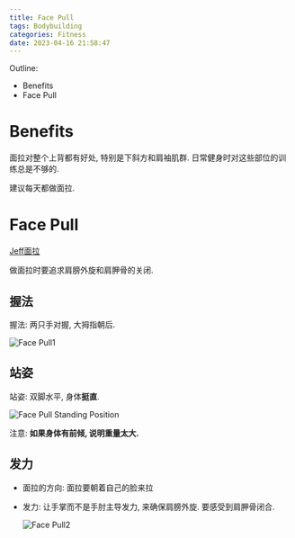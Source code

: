 ```yaml
---
title: Face Pull
tags: Bodybuilding
categories: Fitness
date: 2023-04-16 21:58:47
---
```



Outline:

* Benefits
* Face Pull

<!--more-->

# Benefits

面拉对整个上背都有好处, 特别是下斜方和肩袖肌群. 日常健身时对这些部位的训练总是不够的.

建议每天都做面拉.

# Face Pull

[Jeff面拉](https://www.bilibili.com/video/BV1r4411L7yD/?spm_id_from=333.337.search-card.all.click&vd_source=f293ba57058847ba700ac500c350b997)

做面拉时要追求肩膀外旋和肩胛骨的关闭.

## 握法

握法: 两只手对握, 大拇指朝后.

![Face Pull1](https://seec2-lyk.oss-cn-shanghai.aliyuncs.com/Hexo/Bodybuilding/Face%20Pull/Face%20Pull1.png)

## 站姿

站姿: 双脚水平, 身体**挺直**. 

![Face Pull Standing Position](https://seec2-lyk.oss-cn-shanghai.aliyuncs.com/Hexo/Bodybuilding/Face%20Pull/Face%20Pull%20Standing%20Position.png)



注意: **如果身体有前倾, 说明重量太大.**

## 发力

* 面拉的方向: 面拉要朝着自己的脸来拉

* 发力: 让手掌而不是手肘主导发力, 来确保肩膀外旋. 要感受到肩胛骨闭合.

  ![Face Pull2](https://seec2-lyk.oss-cn-shanghai.aliyuncs.com/Hexo/Bodybuilding/Face%20Pull/Face%20Pull2.png)

  

  

  
